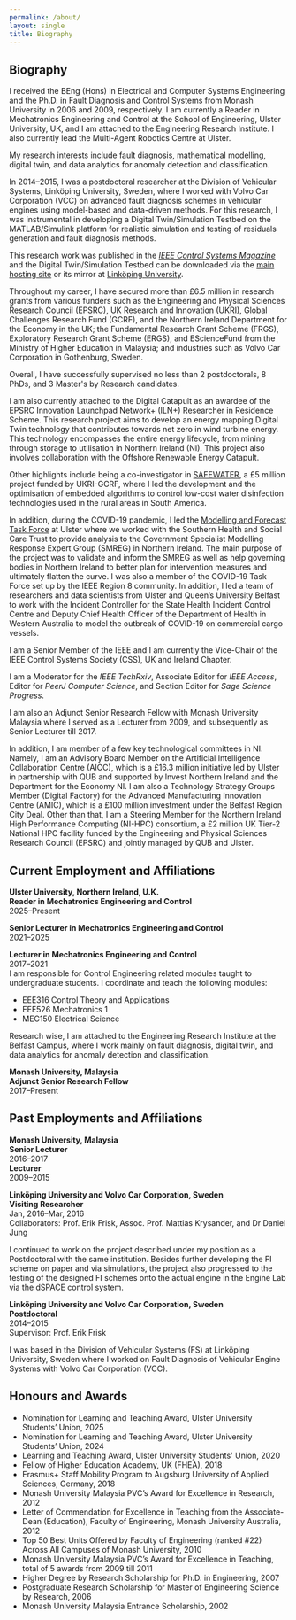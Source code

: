 ```yaml
---
permalink: /about/
layout: single
title: Biography
---
```


## Biography ##
I received the BEng (Hons) in Electrical and Computer Systems Engineering and the Ph.D. in Fault Diagnosis and Control Systems from Monash University in 2006 and 2009, respectively. I am currently a Reader in Mechatronics Engineering and Control at the School of Engineering, Ulster University, UK, and I am attached to the Engineering Research Institute. I also currently lead the Multi-Agent Robotics Centre at Ulster.

My research interests include fault diagnosis, mathematical modelling, digital twin, and data analytics for anomaly detection and classification.

In 2014–2015, I was a postdoctoral researcher at the Division of Vehicular Systems, Linköping University, Sweden, where I worked with Volvo Car Corporation (VCC) on advanced fault diagnosis schemes in vehicular engines using model-based and data-driven methods. For this research, I was instrumental in developing a Digital Twin/Simulation Testbed on the MATLAB/Simulink platform for realistic simulation and testing of residuals generation and fault diagnosis methods. 

<!--for the following:
* Realistic modelling and control of the engine Injection and simulation of a variety of actuator, sensor, and variable faults in the engine
* In-house designed algorithm for additional residuals selection
* In-house designed algorithm for alarm generations, residuals monitoring, as well as Fault Isolation (FI)
* Simulation and FI of system with intermittent residuals
-->
This research work was published in the [*IEEE Control Systems Magazine*](https://ieeexplore.ieee.org/document/9036118) and the Digital Twin/Simulation Testbed can be downloaded via the [main hosting site](https://www.markusng.com/TCSI/) or its mirror at [Linköping University](https://www.fs.isy.liu.se/en/Software/TCSI_Testbed/).

Throughout my career, I have secured more than £6.5 million in research grants from various funders such as the Engineering and Physical Sciences Research Council (EPSRC), UK Research and Innovation (UKRI), Global Challenges Research Fund (GCRF), and the Northern Ireland Department for the Economy in the UK; the Fundamental Research Grant Scheme (FRGS), Exploratory Research Grant Scheme (ERGS), and EScienceFund from the Ministry of Higher Education in Malaysia; and industries such as Volvo Car Corporation in Gothenburg, Sweden.

Overall, I have successfully supervised no less than 2 postdoctorals, 8 PhDs, and 3 Master's by Research candidates.

I am also currently attached to the Digital Catapult as an awardee of the EPSRC Innovation Launchpad Network+ (ILN+) Researcher in Residence Scheme. This research project aims to develop an energy mapping Digital Twin technology that contributes towards net zero in wind turbine energy. This technology encompasses the entire energy lifecycle, from mining through storage to utilisation in Northern Ireland (NI). This project also involves collaboration with the Offshore Renewable Energy Catapult.

Other highlights include being a co-investigator in [SAFEWATER](https://www.safewater-research.com/), a £5 million project funded by UKRI-GCRF, where I led the development and the optimisation of embedded algorithms to control low-cost water disinfection technologies used in the rural areas in South America.

In addition, during the COVID-19 pandemic, I led the [Modelling and Forecast Task Force](https://www.ulster.ac.uk/research/covid-19/innovation/modelling-the-transmission-dynamics-of-covid-19) at Ulster where we worked with the Southern Health and Social Care Trust to provide analysis to the Government Specialist Modelling Response Expert Group (SMREG) in Northern Ireland. The main purpose of the project was to validate and inform the SMREG as well as help governing bodies in Northern Ireland to better plan for intervention measures and ultimately flatten the curve. I was also a member of the COVID-19 Task Force set up by the IEEE Region 8 community. In addition, I led a team of researchers and data scientists from Ulster and Queen’s University Belfast to work with the Incident Controller for the State Health Incident Control Centre and Deputy Chief Health Officer of the Department of Health in Western Australia to model the outbreak of COVID-19 on commercial cargo vessels.

I am a Senior Member of the IEEE and I am currently the Vice-Chair of the IEEE Control Systems Society (CSS), UK and Ireland Chapter.

I am a Moderator for the *IEEE TechRxiv*, Associate Editor for *IEEE Access*, Editor for *PeerJ Computer Science*, and Section Editor for *Sage Science Progress*.

I am also an Adjunct Senior Research Fellow with Monash University Malaysia where I served as a Lecturer from 2009, and subsequently as Senior Lecturer till 2017.

In addition, I am member of a few key technological committees in NI. Namely, I am an Advisory Board Member on the Artificial Intelligence Collaboration Centre (AICC), which is a £16.3 million initiative led by Ulster in partnership with QUB and supported by Invest Northern Ireland and the Department for the Economy NI. I am also a Technology Strategy Groups Member (Digital Factory) for the Advanced Manufacturing Innovation Centre (AMIC), which is a £100 million investment under the Belfast Region City Deal. Other than that, I am a Steering Member for the Northern Ireland High Performance Computing (NI-HPC) consortium, a £2 million UK Tier-2 National HPC facility funded by the Engineering and Physical Sciences Research Council (EPSRC) and jointly managed by QUB and Ulster.


<!-- 
## Education ##
**Monash University, Malaysia**
* Ph.D. Candidate, Control Engineering and Fault Diagnosis, 2009  
Thesis: “Advancements In Robust Fault Reconstruction Using Sliding Mode Observers” 
* B.Eng (Hons), Electrical and Computer Systems Engineering, 2006 /*
-->

## Current Employment and Affiliations ##
**Ulster University, Northern Ireland, U.K.**  
**Reader in Mechatronics Engineering and Control**  
2025–Present

**Senior Lecturer in Mechatronics Engineering and Control**  
2021–2025

**Lecturer in Mechatronics Engineering and Control**  
2017–2021  
I am responsible for Control Engineering related modules taught to undergraduate students. I coordinate and teach the following modules:
* EEE316 Control Theory and Applications
* EEE526 Mechatronics 1
* MEC150 Electrical Science

Research wise, I am attached to the Engineering Research Institute at the Belfast Campus, where I work mainly on fault diagnosis, digital twin, and data analytics for anomaly detection and classification.     

**Monash University, Malaysia**  
**Adjunct Senior Research Fellow**  
2017–Present


## Past Employments and Affiliations ##
**Monash University, Malaysia**  
**Senior Lecturer**  
2016–2017  
**Lecturer**  
2009–2015

<!--
I was responsible as the coordinator of a few units related to Control Engineering for various disciplines offered at the campus. I developed a new unit, ECE3062 Electronic Systems and Control, which is offered at both Monash University Malaysia and Australia campuses. I was an active researcher especially in the area of Fault Diagnosis with quality publications in international peer-reviewed journal articles, including the prestigious Automatica. I also conducted trainings and am involved in a few consulting projects with the industry. I have taught the following units: 
* ECE2061 Analogue Circuits, 2016 – 2017 
* ECE2031 Circuits and Control, 2015
* ECE3062 Electronic Systems & Control (a unit I developed for Monash), 2011 – 2013
* ENG1030 Electrical Systems, 2011 – 2013
* ECE2021 Electromagnetism, 2010 – 2012, 2015 – 2016
* MEC3457 Systems and Control, 2010 – 2011
* ECE3031 Control Systems, 2010
* ENG1020 Engineering Structures, 2009
* ENG1060 Computing for Engineers, 2006 – 2009
-->

**Linköping University and Volvo Car Corporation, Sweden**  
**Visiting Researcher**  
Jan, 2016–Mar, 2016  
Collaborators: Prof. Erik Frisk, Assoc. Prof. Mattias Krysander, and Dr Daniel Jung

I continued to work on the project described under my position as a Postdoctoral with the same institution. Besides further developing the FI scheme on paper and via simulations, the project also progressed to the testing of the designed FI schemes onto the actual engine in the Engine Lab via the dSPACE control system. 

**Linköping University and Volvo Car Corporation, Sweden**  
**Postdoctoral**  
2014–2015  
Supervisor: Prof. Erik Frisk 

I was based in the Division of Vehicular Systems (FS) at Linköping University, Sweden where I worked on Fault Diagnosis of Vehicular Engine Systems with Volvo Car Corporation (VCC). 

<!--
I also developed the GUI-based Simulation Environment (Digital Twin) on Matlab and Simulink to be used by VCC for the following: 
* Realistic modelling and control of the engine 
* Injection and simulation of a variety of actuator, sensor and variable faults in the engine 
* In-house designed algorithm for additional residuals selection 
* In-house designed algorithms for alarm generations, residuals monitoring as well as Fault Isolation (FI) 
* Simulation and FI of system with intermittent residuals 
-->


## Honours and Awards ##
* Nomination for Learning and Teaching Award, Ulster University Students’ Union, 2025
* Nomination for Learning and Teaching Award, Ulster University Students’ Union, 2024
* Learning and Teaching Award, Ulster University Students' Union, 2020
* Fellow of Higher Education Academy, UK (FHEA), 2018
* Erasmus+ Staff Mobility Program to Augsburg University of Applied Sciences, Germany, 2018
* Monash University Malaysia PVC’s Award for Excellence in Research, 2012 
* Letter of Commendation for Excellence in Teaching from the Associate-Dean (Education), Faculty of Engineering, Monash University Australia, 2012 
* Top 50 Best Units Offered by Faculty of Engineering (ranked #22) Across All Campuses of Monash University, 2010 
* Monash University Malaysia PVC’s Award for Excellence in Teaching, total of 5 awards from 2009 till 2011
* Higher Degree by Research Scholarship for Ph.D. in Engineering, 2007
* Postgraduate Research Scholarship for Master of Engineering Science by Research, 2006 
* Monash University Malaysia Entrance Scholarship, 2002

